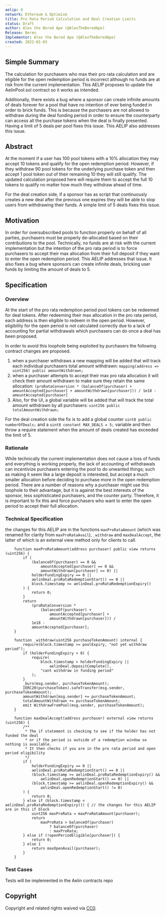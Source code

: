 ```yaml
---
aelip: 6
network: Ethereum & Optimism
title: Pro Rata Period Calculation and Deal Creation Limits
status: Draft
author: Alex the Bored Ape (@AlexTheBoredApe)
Release: Beren
Implementor: Alex the Bored Ape (@AlexTheBoredApe)
created: 2022-01-03
---
```


## Simple Summary

<!--"If you can't explain it simply, you don't understand it well enough." Simply describe the outcome the proposed changes intends to achieve. This should be non-technical and accessible to a casual community member.-->

The calculation for purchasers who max their pro rata calculation and are eligible for the open redemption period is incorrect although no funds are at risk from the current implementation. This AELIP proposes to update the AelinPool.sol contract so it works as intended.

Additionally, there exists a bug where a sponsor can create infinite amounts of deals forever for a pool that have no intention of ever being funded in order to brick funds. This is because the purchasers are not allowed to withdraw during the deal funding period in order to ensure the counterparty can access all the purchase tokens when the deal is finally presented. Having a limit of 5 deals per pool fixes this issue. This AELIP also addresses this issue.

## Abstract

<!--A short (~200 word) description of the proposed change, the abstract should clearly describe the proposed change. This is what *will* be done if the AELIP is implemented, not *why* it should be done or *how* it will be done. If the AELIP proposes deploying a new contract, write, "we propose to deploy a new contract that will do x".-->

At the moment if a user has 100 pool tokens with a 10% allocation they may accept 10 tokens and qualify for the open redemption period. However, if they withdraw 90 pool tokens for the underlying purchase token and then accept 1 pool token out of their remaining 10 they will still qualify. The updated calculation proposed here will require them to accept the full 10 tokens to qualify no matter how much they withdraw ahead of time.

For the deal creation side, if a sponsor has as script that continuously creates a new deal after the previous one expires they will be able to stop users from withdrawing their funds. A simple limit of 5 deals fixes this issue.

## Motivation

<!--This is the problem statement. This is the *why* of the AELIP. It should clearly explain *why* the current state of the protocol is inadequate.  It is critical that you explain *why* the change is needed, if the AELIP proposes changing how something is calculated, you must address *why* the current calculation is inaccurate or wrong. This is not the place to describe how the AELIP will address the issue!-->

In order for oversubscribed pools to function properly on behalf of all parties, purchasers must be properly de-allocated based on their contributions to the pool. Technically, no funds are at risk with the current implementation but the intention of the pro rata period is to force purchasers to accept their max allocation from their full deposit if they want to enter the open redemption period. This AELIP addresses that issue. It also fixes a bug where sponsors can create infinite deals, bricking user funds by limiting the amount of deals to 5.

## Specification

<!--The specification should describe the syntax and semantics of any new feature, there are five sections
1. Overview
2. Rationale
3. Technical Specification
4. Test Cases
5. Configurable Values
-->

### Overview

<!--This is a high-level overview of *how* the AELIP will solve the problem. The overview should clearly describe how the new feature will be implemented.-->

At the start of the pro rata redemption period pool tokens can be redeemed for deal tokens. After redeeming their max allocation in the pro rata period, each address is then eligible to redeem in the open period. However, eligibility for the open period is not calculated correctly due to a lack of accounting for partial withdrawals which purchasers can do once a deal has been proposed.

In order to avoid this loophole being exploited by purchasers the following contract changes are proposed.

1. when a purchaser withdraws a new mapping will be added that will track each individual purchasers total amount withdrawn: `mapping(address => uint256) public amountWithdrawn;`
2. when a purchaser attempts to accept their max pro rata allocation it will check their amount withdrawn to make sure they retain the same allocation: `(proRataConversion * (balanceOf(purchaser) + amountAccepted[purchaser] + amountWithdrawn[purchaser])) / 1e18 - amountAccepted[purchaser]`
3. Also, for the UI, a global variable will be added that will track the total amount withdrawn by all purchasers: `uint256 public totalAmountWithdrawn;`

For the deal creation side the fix is to add a global counter `uint8 public numberOfDeals;` and a `uint8 constant MAX_DEALS = 5;` variable and then throw a require statement when the amount of deals created has exceeded the limit of 5.

### Rationale

<!--This is where you explain the reasoning behind how you propose to solve the problem. Why did you propose to implement the change in this way, what were the considerations and trade-offs. The rationale fleshes out what motivated the design and why particular design decisions were made. It should describe alternate designs that were considered and related work. The rationale may also provide evidence of consensus within the community, and should discuss important objections or concerns raised during discussion.-->

While technically the current implementation does not cause a loss of funds and everything is working properly, the lack of accounting of withdrawals can incentivize purchasers entering the pool to do unwanted things; such as making it seem like a large deposit is interested, but accept a much smaller allocation before deciding to purchase more in the open redemption period. There are a number of reasons why a purchaser might use this loophole to their advantage, but it is against the best interests of the sponsor, less sophisticated purchasers, and the counter party. Therefore, it is important to fix this and force purchasers who want to enter the open period to accept their full allocation.

### Technical Specification

<!--The technical specification should outline the public API of the changes proposed. That is, changes to any of the interfaces Synthetix currently exposes or the creations of new ones.-->

the changes for this AELIP are in the functions `maxProRataAmount` (which was renamed for clarity from `maxProRataAvail`), `_withdraw` and `maxDealAccept`, the latter of which is an external view method only for clients to call.

```
    function maxProRataAmount(address purchaser) public view returns (uint256) {
        if (
            (balanceOf(purchaser) == 0 &&
                amountAccepted[purchaser] == 0 &&
                amountWithdrawn[purchaser] == 0) ||
            holderFundingExpiry == 0 ||
            aelinDeal.proRataRedemptionStart() == 0 ||
            block.timestamp >= aelinDeal.proRataRedemptionExpiry()
        ) {
            return 0;
        }
        return
            (proRataConversion *
                (balanceOf(purchaser) +
                    amountAccepted[purchaser] +
                    amountWithdrawn[purchaser])) /
            1e18 -
            amountAccepted[purchaser];
    }
```

```
    function _withdraw(uint256 purchaseTokenAmount) internal {
        require(block.timestamp >= poolExpiry, "not yet withdraw period");
        if (holderFundingExpiry > 0) {
            require(
                block.timestamp > holderFundingExpiry ||
                    aelinDeal.depositComplete(),
                "cant withdraw in funding period"
            );
        }
        _burn(msg.sender, purchaseTokenAmount);
        IERC20(purchaseToken).safeTransfer(msg.sender, purchaseTokenAmount);
        amountWithdrawn[msg.sender] += purchaseTokenAmount;
        totalAmountWithdrawn += purchaseTokenAmount;
        emit WithdrawFromPool(msg.sender, purchaseTokenAmount);
    }
```

```
    function maxDealAccept(address purchaser) external view returns (uint256) {
        /**
         * The if statement is checking to see if the holder has not funded the deal
         * or if the period is outside of a redemption window so nothing is available.
         * It then checks if you are in the pro rata period and open period eligibility
         */
        if (
            holderFundingExpiry == 0 ||
            aelinDeal.proRataRedemptionStart() == 0 ||
            (block.timestamp >= aelinDeal.proRataRedemptionExpiry() &&
                aelinDeal.openRedemptionStart() == 0) ||
            (block.timestamp >= aelinDeal.openRedemptionExpiry() &&
                aelinDeal.openRedemptionStart() != 0)
        ) {
            return 0;
        } else if (block.timestamp < aelinDeal.proRataRedemptionExpiry()) { // the changes for this AELIP are in this if block
            uint256 maxProRata = maxProRataAmount(purchaser);
            return
                maxProRata > balanceOf(purchaser)
                    ? balanceOf(purchaser)
                    : maxProRata;
        } else if (!openPeriodEligible[purchaser]) {
            return 0;
        } else {
            return maxOpenAvail(purchaser);
        }
    }
```

### Test Cases

<!--Test cases for an implementation are mandatory for AELIPs but can be included with the implementation..-->

Tests will be implemented in the Aelin contracts repo

## Copyright

Copyright and related rights waived via [CC0](https://creativecommons.org/publicdomain/zero/1.0/).
